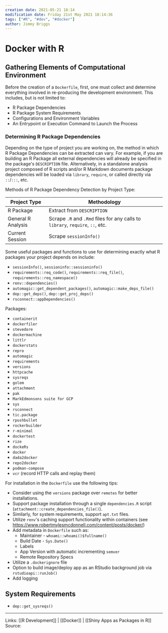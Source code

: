 ```yaml
---
creation date: 2021-05-21 18:14
modification date: Friday 21st May 2021 18:14:36
tags: ["#R", "#dev", "#docker"]
author: Jimmy Briggs
---
```


# Docker with R

## Gathering Elements of Computational Environment

Before the creation of a `Dockerfile`, first, one must collect and determine everything involved in re-producing the development environment. This includes, but is not limited to:

- R Package Dependencies
- R Package System Requirements
- Configurations and Environment Variables
- An Entrypoint or Execution Command to Launch the Process

### Determining R Package Dependencies

Depending on the type of project you are working on, the method in which R Package Dependencies can be extracted can vary. For example, if you are building an R Package all external dependencies will already be 
specified in the package's `DESCRIPTION` file. Alternatively, in a standalone analysis project composed of R scripts and/or R Markdown documents package dependencies will be loaded via `library`, `require`, or called directly via `::`/`:::`, etc. 

Methods of R Package Dependency Detection by Project Type:

| Project Type       | Methodology                                                                    |
| ------------------ | ------------------------------------------------------------------------------ |
| R Package          | Extract from `DESCRIPTION`                                                     |
| General R Analysis | Scrape `.R` and `.Rmd` files for any calls to `library`, `require`, `::`, etc. |
| Current Session    | Scrape `sessionInfo()`                                                         |

Some useful packages and functions to use for determining exactly what R packages your project depends on include:

- `sessionInfo()`, `sessioninfo::sessioninfo()`
- `requirements::req_code()`, `requirements::req_file()`, `requirements::req_namespace()`
- `renv::dependencies()`
- `automagic::get_dependent_packages()`, `automagic::make_deps_file()`
- `dep::get_deps()`, `dep::get_proj_deps()`
- `rsconnect::appDependencies()`

Packages:

- `containerit`
- `dockerfiler`
- `stevedore`
- `dockermachine`
- `littlr`
- `dockerstats`
- `repro`
- `automagic`
- `requirements`
- `versions`
-   `httpcache`
-   `sysreqs`
-   `golem`
-   `attachment`
-   `pak`
-   `MarkEdmonsons suite for GCP`
-   `sys`
-   `rsconnect`
-   `tic.package`
-   `rpushbullet`
-   `rockerbuilder`
-   `r-minimal`
-   `dockertest`
-   `rize`
-   `dockeRs`
-   `docker`
-   `dada2docker`
-   `repo2docker`
-   `podman-compose`
-   `vcr` (record HTTP calls and replay them)

For installation in the `Dockerfile` use the following tips:

- Consider using the `versions` package over `remotes` for better installations.
- Support package installation through a single `dependencies.R` script (`attachment::create_dependencies_file()`).
- Similarly, for system requirements, support `apt.txt` files.
- Utilize `renv`'s caching support functionality within containers (see https://www.robertmylesmcdonnell.com/content/posts/docker/)
- Add metadata in `Dockerfile` such as:
	- Maintainer - `whoami::whoami()$fullname()`
	-   Build Date - `Sys.Date()`
	-   Labels
	-   App Version with automatic incrementing `semver`
	-   Remote Repository Specs
- Utilize a `.dockerignore` file
- Option to build image/deploy app as an RStudio background job via `rstudioapi::runJob()`
- Add logging


## System Requirements

- `dep::get_sysreqs()`

***
Links: [[R Development]] | [[Docker]] | [[Shiny Apps as Packages in R]]
Source:


